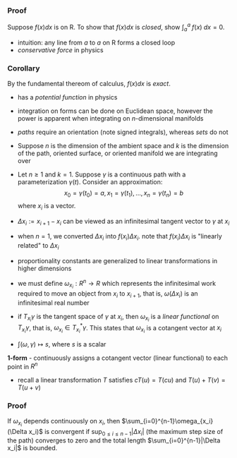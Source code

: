 ### Proof
Suppose $f(x)dx$ is on $\text{R}$. To show that $f(x)dx$ is *closed*, show $\int{^a_a} \; f(x) \; dx=0$.

- intuition: any line from $a$ to $a$ on $\text{R}$ forms a closed loop
- *conservative force* in physics

### Corollary
By the fundamental thereom of calculus, $f(x)dx$ is *exact*.

- has a *potential function* in physics

- integration on forms can be done on Euclidean space, however the power is apparent when integrating on $n$-dimensional manifolds
- *paths* require an orientation (note signed integrals), whereas *sets* do not
- Suppose $n$ is the dimension of the ambient space and $k$ is the dimension of the path, oriented surface, or oriented manifold we are integrating over
- Let $n\geq 1$ and $k=1$. Suppose $\gamma$ is a continuous path with a parameterization $\gamma(t)$. Consider an approximation:
$$
x_0 = \gamma(t_0) = a, x_1 = \gamma(t_1), ... , x_n = \gamma(t_n) = b 
$$
where $x_i$ is a vector.

- $\Delta x_i := x_{i+1}-x_i$ can be viewed as an infinitesimal tangent vector to $\gamma$ at $x_i$
- when $n=1$, we converted $\Delta x_i$ into $f(x_i)\Delta x_i$. note that $f(x_i)\Delta x_i$ is "linearly related" to $\Delta x_i$
- proportionality constants are generalized to linear transformations in higher dimensions
- we must define $\omega_{x_i}:R^n\rightarrow R$ which represents the infinitesimal work required to move an object from $x_i$ to $x_{i+1}$, that is, $\omega(\Delta x_i)$ is an infinitesimal real number
- if $T_{x_i}\gamma$ is the tangent space of $\gamma$ at $x_i$, then $\omega_{x_i}$ is a *linear functional* on $T_{x_i}\gamma$, that is, $\omega_{x_i}\in T^*_{x_i}\gamma$. This states that $\omega_{x_i}$ is a cotangent vector at $x_i$
- $\int(\omega, \gamma) \mapsto s$, where $s$ is a scalar

**1-form** - continuously assigns a cotangent vector (linear functional) to each point in $R^n$

- recall a linear transformation $T$ satisfies $cT(u)=T(cu)$ and $T(u)+T(v)=T(u+v)$


### Proof
If $\omega_{x_i}$ depends continuously on $x_i$, then $\sum_{i=0}^{n-1}\omega_{x_i}(\Delta x_i)$ is convergent if $\sup_{0\leq i \leq n-1}|\Delta x_i|$ (the maximum step size of the path) converges to zero and the total length $\sum_{i=0}^{n-1}|\Delta x_i|$ is bounded.
